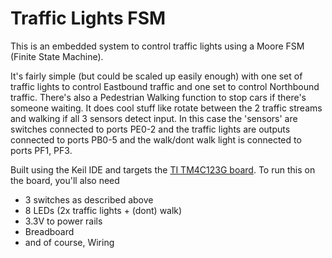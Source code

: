 Traffic Lights FSM
=======================

This is an embedded system to control traffic lights using a Moore FSM (Finite State Machine).

It's fairly simple (but could be scaled up easily enough) with one set of traffic lights to control Eastbound traffic and one set to control Northbound traffic. There's also a Pedestrian Walking function to stop cars if there's someone waiting. It does cool stuff like rotate between the 2 traffic streams and walking if all 3 sensors detect input. In this case the 'sensors' are switches connected to ports PE0-2 and the traffic lights are outputs connected to ports PB0-5 and the walk/dont walk light is connected to ports PF1, PF3.

Built using the Keil IDE and targets the [TI TM4C123G board](http://www.ti.com/ww/en/launchpad/launchpads-connected-ek-tm4c123gxl.html?keyMatch=TM4C123g&tisearch=Search-EN). To run this on the board, you'll also need

- 3 switches as described above
- 8 LEDs (2x traffic lights + (dont) walk)
- 3.3V to power rails
- Breadboard
- and of course, Wiring

